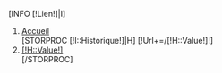 [INFO [!Lien!]|I]
<ol class="breadcrumb">
  <li><a href="/">Accueil</a></li>
  [STORPROC [!I::Historique!]|H]
    [!Url+=/[!H::Value!]!]
    <li><a href="[!Url!]">[!H::Value!]</a></li>
  [/STORPROC]
</ol>